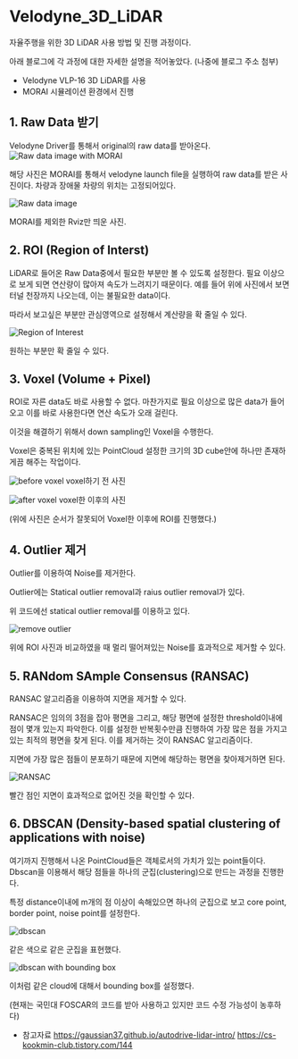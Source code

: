 # Velodyne_3D_LiDAR

자율주행을 위한 3D LiDAR 사용 방법 및 진행 과정이다.

아래 블로그에 각 과정에 대한 자세한 설명을 적어놓았다.
(나중에 블로그 주소 첨부)

- Velodyne VLP-16 3D LiDAR를 사용
- MORAI 시뮬레이션 환경에서 진행

## 1. Raw Data 받기

Velodyne Driver를 통해서 original의 raw data를 받아온다.
![Raw data image with MORAI](jpg/original_with_morai.png)

해당 사진은 MORAI를 통해서 velodyne launch file을 실행하여 raw data를 받은 사진이다.
차량과 장애물 차량의 위치는 고정되어있다.

![Raw data image](jpg/original.png)

MORAI를 제외한 Rviz만 띄운 사진.

## 2. ROI (Region of Interst)

LiDAR로 들어온 Raw Data중에서 필요한 부분만 볼 수 있도록 설정한다.
필요 이상으로 보게 되면 연산량이 많아져 속도가 느려지기 때문이다.
예를 들어 위에 사진에서 보면 터널 천장까지 나오는데, 이는 불필요한 data이다.

따라서 보고싶은 부분만 관심영역으로 설정해서 계산량을 확 줄일 수 있다.

![Region of Interest](./jpg/roi.png)

원하는 부분만 확 줄일 수 있다.

## 3. Voxel (Volume + Pixel)

ROI로 자른 data도 바로 사용할 수 없다.
마찬가지로 필요 이상으로 많은 data가 들어오고 이를 바로 사용한다면 연산 속도가 오래 걸린다.

이것을 해결하기 위해서 down sampling인 Voxel을 수행한다.

Voxel은 중복된 위치에 있는 PointCloud 설정한 크기의 3D cube안에 하나만 존재하게끔 해주는 작업이다.

![before voxel](/jpg/original_expansion.png)
voxel하기 전 사진

![after voxel](/jpg/voxel_expansion.png)
voxel한 이후의 사진

(위에 사진은 순서가 잘못되어 Voxel한 이후에 ROI를 진행했다.)

## 4. Outlier 제거

Outlier를 이용하여 Noise를 제거한다.

Outlier에는 Statical outlier removal과 raius outlier removal가 있다.

위 코드에선 statical outlier removal를 이용하고 있다.

![remove outlier](/jpg/outlier.png)

위에 ROI 사진과 비교하였을 때 멀리 떨어져있는 Noise를 효과적으로 제거할 수 있다.

## 5. RANdom SAmple Consensus (RANSAC)

RANSAC 알고리즘을 이용하여 지면을 제거할 수 있다.

RANSAC은 임의의 3점을 잡아 평면을 그리고, 해당 평면에 설정한 threshold이내에 점이 몇개 있는지 파악한다.
이를 설정한 반복횟수만큼 진행하여 가장 많은 점을 가지고 있는 최적의 평면을 찾게 된다.
이를 제거하는 것이 RANSAC 알고리즘이다.

지면에 가장 많은 점들이 분포하기 때문에 지면에 해당하는 평면을 찾아제거하면 된다.

![RANSAC](/jpg/ransac.png)

빨간 점인 지면이 효과적으로 없어진 것을 확인할 수 있다.

## 6. DBSCAN (Density-based spatial clustering of applications with noise)

여기까지 진행해서 나온 PointCloud들은 객체로서의 가치가 있는 point들이다.
Dbscan을 이용해서 해당 점들을 하나의 군집(clustering)으로 만드는 과정을 진행한다.

특정 distance이내에 m개의 점 이상이 속해있으면 하나의 군집으로 보고 core point, border point, noise point를 설정한다.

![dbscan](/jpg/dbscan.png)

같은 색으로 같은 군집을 표현했다.

![dbscan with bounding box](/jpg/dbscan_block.png)

이처럼 같은 cloud에 대해서 bounding box를 설정했다.

(현재는 국민대 FOSCAR의 코드를 받아 사용하고 있지만 코드 수정 가능성이 농후하다)

- 참고자료
  https://gaussian37.github.io/autodrive-lidar-intro/
  https://cs-kookmin-club.tistory.com/144
